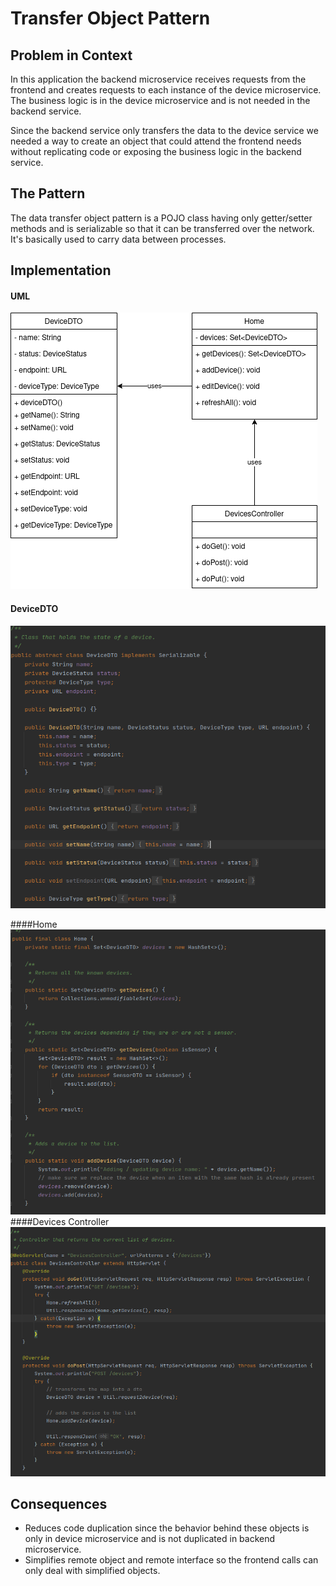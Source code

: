# Transfer Object Pattern

## Problem in Context
In this application the backend microservice receives requests from the frontend and creates requests to each instance of the device 
microservice. The business logic is in the device microservice and is not needed in the backend service. 

Since the backend service only transfers the data to the device service we needed a way to create an object that could attend 
the frontend needs without replicating code or exposing the business logic in the backend service.

## The Pattern
The data transfer object pattern is a POJO class having only getter/setter methods and is serializable so that it can be transferred
over the network. It's basically used to carry data between processes.
 
## Implementation

#### UML

![alt text](./DataTransferObject.png)

#### DeviceDTO
![alt text](./DataTransferSnippet1.png)

####Home
![alt text](./DataTransferSnippet2.png)
####Devices Controller
![alt text](./DataTransferSnippet3.png)

## Consequences
- Reduces code duplication since the behavior behind these objects is only in device microservice and is not duplicated in backend microservice.
- Simplifies remote object and remote interface so the frontend calls can only deal with simplified objects.
